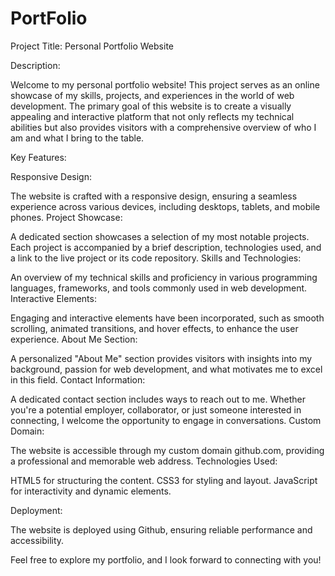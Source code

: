 # PortFolio
Project Title: Personal Portfolio Website

Description:

Welcome to my personal portfolio website! This project serves as an online showcase of my skills, projects, and experiences in the world of web development. The primary goal of this website is to create a visually appealing and interactive platform that not only reflects my technical abilities but also provides visitors with a comprehensive overview of who I am and what I bring to the table.

Key Features:

Responsive Design:

The website is crafted with a responsive design, ensuring a seamless experience across various devices, including desktops, tablets, and mobile phones.
Project Showcase:

A dedicated section showcases a selection of my most notable projects. Each project is accompanied by a brief description, technologies used, and a link to the live project or its code repository.
Skills and Technologies:

An overview of my technical skills and proficiency in various programming languages, frameworks, and tools commonly used in web development.
Interactive Elements:

Engaging and interactive elements have been incorporated, such as smooth scrolling, animated transitions, and hover effects, to enhance the user experience.
About Me Section:

A personalized "About Me" section provides visitors with insights into my background, passion for web development, and what motivates me to excel in this field.
Contact Information:

A dedicated contact section includes ways to reach out to me. Whether you're a potential employer, collaborator, or just someone interested in connecting, I welcome the opportunity to engage in conversations.
Custom Domain:

The website is accessible through my custom domain github.com, providing a professional and memorable web address.
Technologies Used:

HTML5 for structuring the content.
CSS3 for styling and layout.
JavaScript for interactivity and dynamic elements.


Deployment:

The website is deployed using Github, ensuring reliable performance and accessibility.

Feel free to explore my portfolio, and I look forward to connecting with you!
